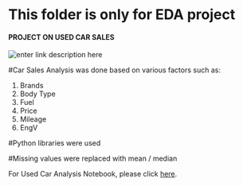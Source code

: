 # This folder is only for EDA project 
#### PROJECT ON USED CAR SALES

![enter link description here](https://media3.picsearch.com/is?KoNpRfiN9EyUZ-xtDzjxJ0DSuP3EG5rUdR70PwU0bi4&height=255)


#Car Sales Analysis was done based on various factors such as:
1. Brands
2. Body Type
3. Fuel
4. Price
5. Mileage
6. EngV

#Python libraries were used

#Missing values were replaced with mean / median


For Used Car Analysis Notebook, please click [here](https://github.com/ajaypatil196/DataScience-Projects/blob/main/EDA%20Analysis%20on%20Used%20Cars%20Project/Analysis%20of%20Used%20Car%20Sales_Dec_2020_Project_Term1&2.ipynb).
